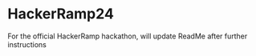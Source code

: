 # HackerRamp24
For the official HackerRamp hackathon, will update ReadMe after further instructions
